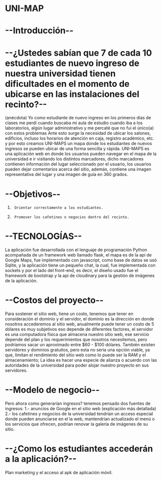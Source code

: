 # UNI-MAP
# --Introducción-- 
# --¿Ustedes sabían que 7 de cada 10 estudiantes de nuevo ingreso de nuestra universidad tienen dificultades en el momento de ubicarse en las instalaciones del recinto?--

(anécdota) Yo como estudiante de nuevo ingreso en los primeros días de clases me perdí cuando buscaba mi aula de estudio cuando iba a los laboratorios, algún lugar administrativo y me percaté que no fui el único(a) con estos problemas Ante esto surge la necesidad de ubicar los salones, edificios, incluso los horarios de atención en caja, registro académico, etc.
y por esto creamos UNI-MAPS un mapa donde los estudiantes de nuevos ingresos se pueden ubicar de una forma sencilla y rápida.
UNI-MAPS es una aplicación web en donde los usuarios pueden navegar en el mapa de la universidad e ir visitando los distintos marcadores, dicho marcadores contienen información del lugar seleccionado por el usuario, los usuarios pueden dejar comentarios acerca del sitio, además, contiene una imagen representativa del lugar y una imagen de guía en 360 grados.

# --Objetivos--
1.   	Orientar correctamente a los estudiantes.
2.   	Promover los cafetines o negocios dentro del recinto.

# --TECNOLOGÍAS--

La aplicación fue desarrollada con el lenguaje de programación Python acompañada de un framework web llamado flask, el mapa es de la api de Google Maps, fue implementado con javascript, como base de datos se usó Sqlite, y la aplicación tiene un pequeño chat, la cual, fue implementada con sockets y por el lado del front-end, es decir, el diseño usado fue el framework de bootstrap y la api de cloudinary para la gestión de imágenes de la aplicación.

# --Costos del proyecto--
Para sostener el sitio web, tiene un costo, tenemos que tener en consideración el dominio y el servidor, el dominio es la dirección en donde nosotros accederemos al sitio web, anualmente puede tener un costo de 5 dólares es muy subjetivos eso depende de diferentes factores, el servidor es una computadora física que almacena nuestro sitio web, ese servicio depende del plan y los requerimientos que nosotros necesitemos, pero podríamos sacar un aproximado entre $60 - $100 dólares.
También existen servidores y dominios gratuitos, pero esta no sería una opción viable, ya que, limitan el rendimiento del sitio web como lo puede ser la RAM y el almacenamiento; La idea es hacer una especie de alianza o acuerdo con las autoridades de la universidad para poder alojar nuestro proyecto en sus servidores.

# --Modelo de negocio--
Pero ahora como generarían ingresos? tenemos pensado dos fuentes de ingresos:
1.- anuncios de Google en el sitio web (explicación más detallada)
2.- los cafetines y negocios de la universidad tendrían un acceso especial donde pueden anunciarse en el la web, mantendrían actualizado el menú o los servicios que ofrecen, podrían renovar la galería de imágenes de su sitio.
# --¿Como los estudiantes accederán a la aplicación?--
Plan marketing y el acceso al apk de aplicación móvil.

